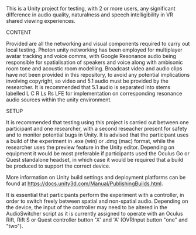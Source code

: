 This is a Unity project for testing, with 2 or more users, any significant difference in audio quality, naturalness and speech intelligibility in VR shared viewing experiences.

CONTENT

Provided are all the networking and visual components required to carry out local testing. Photon unity networking has been employed for multiplayer avatar tracking and voice comms, with Google Resonance audio being responsible for spatialisation of speakers and voice along with ambisonic room tone and acoustic room modelling. Broadcast video and audio clips have not been provided in this repository, to avoid any potential implications involving copyright, so video and 5.1 audio must be provided by the researcher. It is recommended that 5.1 audio is separated into stems labelled L C R Ls Rs LFE for implementation on corresponding resonance audio sources within the unity environment.

SETUP

It is recommended that testing using this project is carried out between one participant and one researcher, with a second reseacher present for safety and to monitor potential bugs in Unity. It is advised that the participant uses a build of the experiment in .exe (win) or .dmg (mac) format, while the researcher uses the preview feature in the Unity editor. Depending on equipment it would be most preferable if participants used the Oculus Go or Quest standalone headset, in which case it would be required that a build be produced to support the correct device.

More information on Unity build settings and deployment platforms can be found at https://docs.unity3d.com/Manual/PublishingBuilds.html.

It is essential that participants perform the experiment with a controller, in order to switch freely between spatial and non-spatial audio. Depending on the device, the input of the controller may need to be altered in the AudioSwitcher script as it is currently assigned to operate with an Oculus Rift, Rift S or Quest controller button 'X' and 'A' (OVRInput button "one" and "two").
